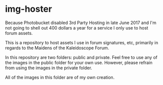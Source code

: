 # img-hoster
Because Photobucket disabled 3rd Party Hosting in late June 2017 and I'm not going to shell out 400 dollars a year for a service I only use to host forum assets.

This is a repository to host assets I use in forum signatures, etc, primarily in regards to the Maidens of the Kaleidoscope Forum.

In this repository are two folders: public and private. Feel free to use any of the images in the public folder for your own use. However, please refrain from using the images in the private folder.

All of the images in this folder are of my own creation.

